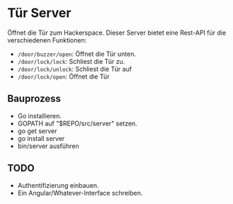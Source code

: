 # Tür Server

Öffnet die Tür zum Hackerspace. Dieser Server bietet eine Rest-API für die verschiedenen Funktionen:

 - `/door/buzzer/open`: Öffnet die Tür unten.
 - `/door/lock/lock`: Schliest die Tür zu.
 - `/door/lock/unlock`: Schliest die Tür auf
 - `/door/lock/open`: Öffnet die Tür

## Bauprozess

 - Go installieren.
 - GOPATH auf "$REPO/src/server" setzen.
 - go get server
 - go install server
 - bin/server ausführen


## TODO

 - Authentifizierung einbauen. 
 - Ein Angular/Whatever-Interface schreiben.
